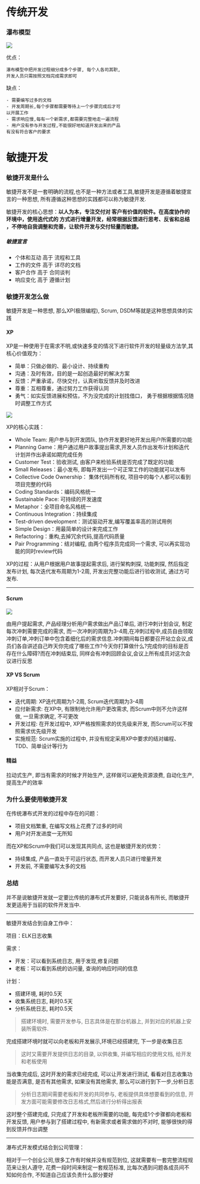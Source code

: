 # 传统开发
### 瀑布模型
![](瀑布模型.png)


优点：

    瀑布模型中把开发过程细分成多个步骤, 每个人各司其职,
    开发人员只需按照文档完成需求即可

缺点：

    - 需要编写过多的文档
    - 开发周期长,每个步骤都需要等待上一个步骤完成后才可
    以开展工作
    - 需求响应慢,每有一个新需求,都需要完整地走一遍流程
    - 用户没有参与开发过程,不能很好地知道开发出来的产品
    有没有符合客户的要求
    
    

# 敏捷开发

### 敏捷开发是什么
敏捷开发不是一套明确的流程,也不是一种方法或者工具,敏捷开发是遵循着敏捷宣言的一种思想, 所有遵循这种思想的实践都可以称为敏捷开发.

敏捷开发的核心思想：**以人为本，专注交付对
客户有价值的软件。在高度协作的环境中，使用迭代式的
方式进行增量开发，经常根据反馈进行思考、反省和总结
，不停地自我调整和完善，让软件开发与交付轻量而敏捷。**


##### 敏捷宣言
- 个体和互动 高于 流程和工具
- 工作的文件 高于 详尽的文档
- 客户合作 高于 合同谈判
- 响应变化 高于 遵循计划


### 敏捷开发怎么做
敏捷开发是一种思想, 那么XP(极限编程), Scrum, DSDM等就是这种思想具体的实践


#### XP
XP是一种使用于在需求不明,或快速多变的情况下进行软件开发的轻量级方法学,其核心价值观为：
- 简单：只做必做的、最小设计、持续重构
- 沟通：及时有效，目的是一起创造最好的解决方案
- 反馈：严重承诺，尽快交付，认真听取反馈并及时改进
- 尊重：互相尊重，通过努力工作获得认同
- 勇气：如实反馈进展和预估，不为没完成的计划找借口，
勇于根据根据情况随时调整工作方式

![](XP.png)

XP的核心实践：
- Whole Team: 用户参与到开发团队, 协作开发更好地开发出用户所需要的功能
- Planning Game：用户通过用户故事提出需求,开发人员作出发布计划和迭代计划并作出承诺如期完成任务
- Customer Test：验收测试, 由客户来检验系统是否完成了既定的功能
- Small Releases：最小发布, 即每开发出一个可正常工作的功能就可以发布
- Collective Code Ownership： 集体代码所有权, 项目中的每个人都可以看到项目完整的代码
- Coding Standards：编码风格统一
- Sustainable Pace: 可持续的开发速度
- Metaphor：全项目命名风格统一
- Continuous Integration：持续集成
- Test-driven development：测试驱动开发,编写覆盖率高的测试用例
- Simple Design：用最简单的设计来完成工作
- Refactoring：重构,去掉冗余代码,提高代码质量
- Pair Programming：结对编程, 由两个程序员完成同一个需求, 可以再实现功能的同时review代码

XP的过程：从用户根据用户故事提起需求后, 进行架构刺探, 功能刺探, 然后指定发布计划, 每次迭代发布周期为1-2周, 开发出完整功能后进行验收测试, 通过方可发布.


---

#### Scrum
![](Scrum.png)


由用户提起需求, 产品经理分析用户需求做出产品订单后, 进行冲刺计划会议, 制定每次冲刺需要完成的需求, 而一次冲刺的周期为3-4周,在冲刺过程中,成员自由领取冲刺订单,冲刺订单中包含着细化后的需求信息.冲刺期间每日都要召开站立会议,成员们各自讲述自己昨天你完成了哪些工作?今天你打算做什么?完成你的目标是否存在什么障碍?而在冲刺结束后, 同样会有冲刺回顾会议,会议上所有成员对这次会议进行反思


#### XP VS Scrum
XP相对于Scrum：
- 迭代周期: XP迭代周期为1-2周, Scrum迭代周期为3-4周
- 应付新需求: 在XP中, 有限制地允许用户更改需求, 而Scrum中则不允许这样做, 一旦需求确定, 不可更改
- 开发过程: 在开发过程中, XP严格按照需求的优先级来开发, 而Scrum可以不按照需求优先级开发
- 实施规范: Scrum实施的过程中, 并没有规定采用XP中要求的结对编程、TDD、简单设计等行为

#### 精益
拉动式生产, 即当有需求的时候才开始生产, 这样做可以避免资源浪费,
自动化生产, 提高生产的效率

### 为什么要使用敏捷开发
在传统瀑布式开发的过程中存在的问题：
- 项目文档繁重, 在编写文档上花费了过多的时间
- 用户对开发进度一无所知

而在XP和Scrum中我们可以发现其共同点, 这也是敏捷开发的优势：
- 持续集成, 产品一直处于可运行状态, 而开发人员只进行增量开发
- 开发前, 不需要编写太多的文档

### 总结
并不是说敏捷开发就一定要比传统的瀑布式开发要好, 只能说各有所长, 而敏捷开发更适用于当前的软件开发当中.


---

敏捷开发结合到自身工作中：

项目：ELK日志收集

需求：
- 开发：可以看到系统日志, 用于发现,修复问题
- 老板：可以看到系统的访问量, 查询的响应时间的信息

计划：
- 搭建环境, 耗时0.5天
- 收集系统日志, 耗时0.5天
- 分析系统日志, 耗时0.5天

> 搭建环境时, 需要开发参与, 日志具体是在那台机器上, 并到对应的机器上安装所需软件.

完成搭建环境时就可以向老板和开发展示,环境已经搭建完, 下一步是收集日志

> 这时又需要开发提供日志的目录, 以供收集, 并编写相应的使用文档, 给开发和老板使用

当收集完成后, 这时开发的需求已经完成, 可以让开发进行测试, 看看对日志收集功能是否满意, 是否有其他需求, 如果没有其他需求, 那么可以进行到下一步,分析日志

> 分析日志期间需要老板和开发的共同参与, 老板提供具体想要看到的信息, 开发方面可能需要修改日志格式,然后进行分析得出报表

这时整个搭建完成, 只完成了开发和老板所需要的功能, 每完成1个步骤都向老板和开发反馈, 用户参与到了搭建过程中, 有新需求或者需求做的不对时, 能够很快的得到反馈并作出调整

---

瀑布式开发模式结合到公司管理：

相对于一个创业公司,很多工作有时候并没有规范到位, 这就需要有一套完整流程规范来让别人遵守, 花费一段时间来制定一套规范标准, 比每次遇到问题各成员间不知如何合作, 不知道自己应该负责什么部分要好

